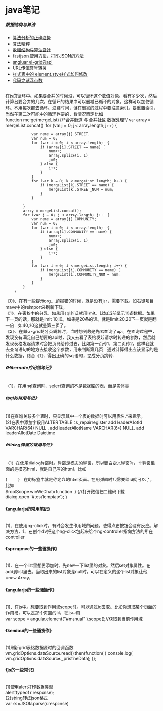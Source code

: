 # java笔记
##### 数据结构与算法

* [算法分析的正确姿势](http://www.cnblogs.com/absfree/p/5464779.html)
* [算法精粹](https://www.gitbook.com/book/soulmachine/algorithm-essentials/details)
* [数据结构与算法设计](https://suanfa.herokuapp.com/0preface/)
* [fastjson 使用方法，打印JSON的方法](http://blog.csdn.net/zeuskingzb/article/details/17468079)
* [angluar ui-grid的api](http://ui-grid.info/docs/#/tutorial/214_pagination)
* [URL传值符号转换](http://ghouleye.iteye.com/blog/704480)
* [样式表中的 element.style样式如何修改](http://blog.csdn.net/chenguang79/article/details/46721971)
* [代码之谜浮点数](http://justjavac.com/codepuzzle/2012/11/02/codepuzzle-float-from-surprised-to-ponder.html)
<br/>
在js的循环中。如果要合并的时候没，可以循环这个数值对象。看有多少次，然后计算出要合并的几次。在循环的结果中可以删减已循环的对象。这样可以加快循环。不用每次都去循环。浪费时间，但在删减的过程中要注意索引。要重置索引，当然在第二次可能中的循环也要的，看情况而定比如
<br/>
 function merge(mergeList) {/*合并街道 与 合并社区 数据处理*/
            var array = mergeList.concat();
           for (var j = 0; j < array.length; j++) {

                var name = array[j].STREET;
                var num = 0;
                for (var i = 0; i < array.length;) {
                    if (array[i].STREET == name) {
                        num++;
                        array.splice(i, 1);
                        j=0;
                    } else {
                        i++;
                    }
                }
                for (var k = 0; k < mergeList.length; k++) {
                    if (mergeList[k].STREET == name) {
                        mergeList[k].STREET_NUM = num;
                    }
                }

            }
            array = mergeList.concat();
            for (var j = 0; j < array.length; j++) {
                var name = array[j].COMMUNITY;
                var num = 0;
                for (var i = 0; i < array.length;) {
                    if (array[i].COMMUNITY == name) {
                        num++;
                        array.splice(i, 1);
                        j=0;
                    } else {
                        i++;
                    }
                }
                for (var i = 0; i < mergeList.length; i++) {
                    if (mergeList[i].COMMUNITY == name) {
                        mergeList[i].COMMUNITY_NUM = num;
                    }
                }
            }
        }


《0》、在有一些提示org....的报错的时候，就是没有jar，需要下载。如右键项目mave中的reimport来刷新下载。<br/>
《1》、在表格中的分页。如果用sql的话就用limit。比如当前显示10条数据。如果下一页的话，那就是limit 10,10。如果是20条的话。就是limit 20,20下一页就是翻一倍，如40,20这就是第三页了。<br/>
《2》、在做ui-grid的分页跳转时，当时想到的是先去查询了api。在查询过程中，发现没有满足自己想要的api时，我又去看了表格发起请求时转递的参数，然后就发现表格发起请求时会把页码给传过去，比如第一页传1，第二页传2，这样我就去查询语句的地方去接收这个参数，用来判断第几页，通过计算得出应该显示的是什么数据，结合《1》，得出正确的sql语句，完成分页跳转.<br/>
<h5>《Hibernate的记错笔记》</h5><br/>
（1）、在用hql查询时，select查询的不是数据库的表，而是实体类<br/>
<h5>《sql的常用笔记》</h5><br/>
(1)在查询关联多个表时，只显示其中一个表的数据时可以用表名.*来表示。<br/>
(2)在表中添加字段用ALTER TABLE cs_repairregister add leaderAllotId VARCHAR(64) NULL , add leaderAllotName VARCHAR(64) NULL, add leaderAllotDate Datetime 
<h5>《dialog弹窗的常用笔记》</h5><br/>
（1）在使用dialog弹窗时。弹窗是模态的弹窗，所以要自定义弹窗时，个弹窗里面的是模态html，就是自己写的html。比如<br/>


{
        <script type="text/template" id="testTemplate">
            <div class="modal-content" style="height:380px;width:780px;padding:9px;">
                <#--<div class="modal-header">
                    <button type="button" class="close" ng-click="cancel()" aria-hidden="true">
                        &times;
                    </button>
                    <h4 class="modal-title" id="myModalLabel">若地图不显示，请刷新后重试</h4>
                </div>
                <div class="modal-body">
                    <div style="width: 100%;height: 620px;">
                      dfjhfgdghfjhfdghfdghfjhfgjkgjk
                    </div>
                </div>-->
				<#include "/index/admin/WeChatWin.html"/>
            </div>
        </script>
	}
   在<scropt>的标签中就是你定义的html页面。在用弹窗时只需要给id就可以了，比如<br/>
     $rootScope.winWeChat=function () {//打开微信扫二维码下载
           dialog.open('#testTemplate');
       }<br/>
	<h4>《angularjs的常用笔记》</h4><br/>
(1)、在使用ng-click时，有时会发生作用域的问题，使得点击按钮会没有反应。解决方法，1、在创个div把这个ng-click包起来给个ng-controller指向方法的所在controller
<h4>《springmvc的一些骚操作》</h4><br/>
(1)、在一个list里想要添加时。先new一下list里的对象。然后set对象属性。在add到list里去。当取出来的list对象是null时。可以在定义的这个list对象让他=new Array。<br/>
<h4>《angularjs的一些骚操作》</h4><br/>
(1)、在js中。想要取到作用域scope时。可以通过id去取。比如你想取某个页面的作用域，可以定那个页面的id，在js中用<br/>
	var  scope = angular.element("#manual" ).scope();//获取到当前作用域<br/>
	
<h4>《kendoui的一些骚操作》</h4><br/>
(1)刷新grid表格数据源时的回调函数    vm.gridOptions.dataSource.read().then(function(){
                console.log(  vm.gridOptions.dataSource._pristineData);
            });
 <h4>《js的一些常识》</h4><br/>
(1)使用alert打印数据类型<br/>
alert(typeof r.response);<br/>
(2)string转成json格式<br/>
var ss=JSON.parse(r.response)

